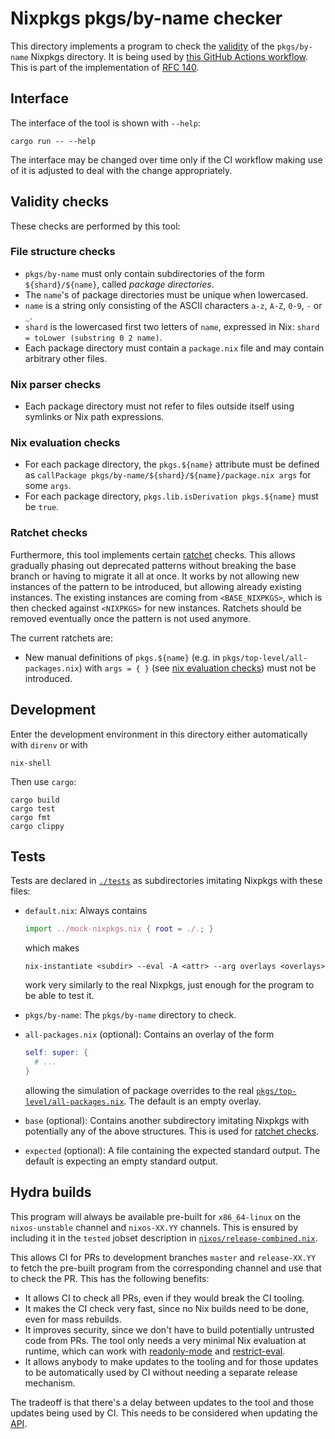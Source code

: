 # Nixpkgs pkgs/by-name checker

This directory implements a program to check the [validity](#validity-checks) of the `pkgs/by-name` Nixpkgs directory.
It is being used by [this GitHub Actions workflow](../../../.github/workflows/check-by-name.yml).
This is part of the implementation of [RFC 140](https://github.com/NixOS/rfcs/pull/140).

## Interface

The interface of the tool is shown with `--help`:
```
cargo run -- --help
```

The interface may be changed over time only if the CI workflow making use of it is adjusted to deal with the change appropriately.

## Validity checks

These checks are performed by this tool:

### File structure checks
- `pkgs/by-name` must only contain subdirectories of the form `${shard}/${name}`, called _package directories_.
- The `name`'s of package directories must be unique when lowercased.
- `name` is a string only consisting of the ASCII characters `a-z`, `A-Z`, `0-9`, `-` or `_`.
- `shard` is the lowercased first two letters of `name`, expressed in Nix: `shard = toLower (substring 0 2 name)`.
- Each package directory must contain a `package.nix` file and may contain arbitrary other files.

### Nix parser checks
- Each package directory must not refer to files outside itself using symlinks or Nix path expressions.

### Nix evaluation checks
- For each package directory, the `pkgs.${name}` attribute must be defined as `callPackage pkgs/by-name/${shard}/${name}/package.nix args` for some `args`.
- For each package directory, `pkgs.lib.isDerivation pkgs.${name}` must be `true`.

### Ratchet checks

Furthermore, this tool implements certain [ratchet](https://qntm.org/ratchet) checks.
This allows gradually phasing out deprecated patterns without breaking the base branch or having to migrate it all at once.
It works by not allowing new instances of the pattern to be introduced, but allowing already existing instances.
The existing instances are coming from `<BASE_NIXPKGS>`, which is then checked against `<NIXPKGS>` for new instances.
Ratchets should be removed eventually once the pattern is not used anymore.

The current ratchets are:

- New manual definitions of `pkgs.${name}` (e.g. in `pkgs/top-level/all-packages.nix`) with `args = { }`
  (see [nix evaluation checks](#nix-evaluation-checks)) must not be introduced.

## Development

Enter the development environment in this directory either automatically with `direnv` or with
```
nix-shell
```

Then use `cargo`:
```
cargo build
cargo test
cargo fmt
cargo clippy
```

## Tests

Tests are declared in [`./tests`](./tests) as subdirectories imitating Nixpkgs with these files:
- `default.nix`:
  Always contains
  ```nix
  import ../mock-nixpkgs.nix { root = ./.; }
  ```
  which makes
  ```
  nix-instantiate <subdir> --eval -A <attr> --arg overlays <overlays>
  ```
  work very similarly to the real Nixpkgs, just enough for the program to be able to test it.
- `pkgs/by-name`:
  The `pkgs/by-name` directory to check.

- `all-packages.nix` (optional):
  Contains an overlay of the form
  ```nix
  self: super: {
    # ...
  }
  ```
  allowing the simulation of package overrides to the real [`pkgs/top-level/all-packages.nix`](../../top-level/all-packages.nix`).
  The default is an empty overlay.

- `base` (optional):
  Contains another subdirectory imitating Nixpkgs with potentially any of the above structures.
  This is used for [ratchet checks](#ratchet-checks).

- `expected` (optional):
  A file containing the expected standard output.
  The default is expecting an empty standard output.

## Hydra builds

This program will always be available pre-built for `x86_64-linux` on the `nixos-unstable` channel and `nixos-XX.YY` channels.
This is ensured by including it in the `tested` jobset description in [`nixos/release-combined.nix`](../../../nixos/release-combined.nix).

This allows CI for PRs to development branches `master` and `release-XX.YY` to fetch the pre-built program from the corresponding channel and use that to check the PR. This has the following benefits:
- It allows CI to check all PRs, even if they would break the CI tooling.
- It makes the CI check very fast, since no Nix builds need to be done, even for mass rebuilds.
- It improves security, since we don't have to build potentially untrusted code from PRs.
  The tool only needs a very minimal Nix evaluation at runtime, which can work with [readonly-mode](https://nixos.org/manual/nix/stable/command-ref/opt-common.html#opt-readonly-mode) and [restrict-eval](https://nixos.org/manual/nix/stable/command-ref/conf-file.html#conf-restrict-eval).
- It allows anybody to make updates to the tooling and for those updates to be automatically used by CI without needing a separate release mechanism.

The tradeoff is that there's a delay between updates to the tool and those updates being used by CI.
This needs to be considered when updating the [API](#api).
